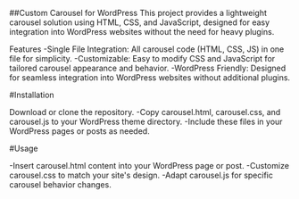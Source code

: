 ##Custom Carousel for WordPress
This project provides a lightweight carousel solution using HTML, CSS, and JavaScript, designed for easy integration into WordPress websites without the need for heavy plugins.

Features
-Single File Integration: All carousel code (HTML, CSS, JS) in one file for simplicity.
-Customizable: Easy to modify CSS and JavaScript for tailored carousel appearance and behavior.
-WordPress Friendly: Designed for seamless integration into WordPress websites without additional plugins.

#Installation

Download or clone the repository.
-Copy carousel.html, carousel.css, and carousel.js to your WordPress theme directory.
-Include these files in your WordPress pages or posts as needed.

#Usage

-Insert carousel.html content into your WordPress page or post.
-Customize carousel.css to match your site's design.
-Adapt carousel.js for specific carousel behavior changes.
